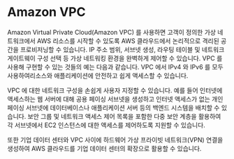 # Amazon VPC

Amazon Virtual Private Cloud(Amazon VPC) 를 사용하면 고객이 정의한 가상 네트워크에서 AWS 리소스를 시작할 수 있도록 AWS 클라우드에서 논리적으로 격리된 공간을 프로비저닝할 수 있습니다. IP 주소 범위, 서브넷 생성, 라우팅 테이블 및 네트워크 게이트웨이 구성 선택 등 가상 네트워킹 환경을 완벽하게 제어할 수 있습니다. VPC 를 사용해 구현할 수 있는 것들의 예는 다음과 같습니다. VPC 에서 IPv4 와 IPv6 를 모두 사용하여리소스와 애플리케이션에 안전하고 쉽게 액세스할 수 있습니다.

VPC 에 대한 네트워크 구성을 손쉽게 사용자 지정할 수 있습니다. 예를 들어 인터넷에 액세스하는 웹 서버에 대해 공용 페이싱 서브넷을 생성하고 인터넷 액세스가 없는 개인 페이싱 서브넷에 데이터베이스나 애플리케이션 서버 등의 백엔드 시스템을 배치할 수 있습니다. 보안 그룹 및 네트워크 액세스 제어 목록을 포함한 다중 보안 계층을 활용하여 각 서브넷에서 EC2 인스턴스에 대한 액세스를 제어하도록 지원할 수 있습니다.

또한 기업 데이터 센터와 VPC 사이에 하드웨어 가상 프라이빗 네트워크(VPN) 연결을 생성하여 AWS 클라우드를 기업 데이터 센터의 확장으로 활용할 수 있습니다.
